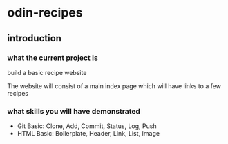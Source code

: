 # odin-recipes

## introduction

### what the current project is
build a basic recipe website

The website will consist of a main index page which will have links to a few recipes
### what skills you will have demonstrated
- Git Basic: Clone, Add, Commit, Status, Log, Push
- HTML Basic: Boilerplate, Header, Link, List, Image
